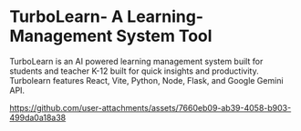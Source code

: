 # TurboLearn- A Learning-Management System Tool
TurboLearn is an AI powered learning management system built for students and teacher K-12 built for quick insights and productivity.
Turbolearn features React, Vite, Python, Node, Flask, and Google Gemini API.


https://github.com/user-attachments/assets/7660eb09-ab39-4058-b903-499da0a18a38


